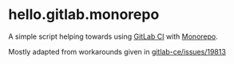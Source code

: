 # hello.gitlab.monorepo

A simple script helping towards using [GitLab CI](https://docs.gitlab.com/ee/ci/yaml/) with [Monorepo](https://medium.com/@maoberlehner/monorepos-in-the-wild-33c6eb246cb9).

Mostly adapted from workarounds given in [gitlab-ce/issues/19813](https://gitlab.com/gitlab-org/gitlab-ce/issues/19813)
